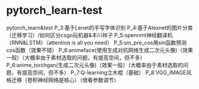 # pytorch_learn-test
pytorch_learn&amp;test
P_3:基于Lenet的手写字体识别
P_4:基于Alexnet的图片分类（迁移学习）/如何区分csgo玩机器&丰川祥子
P_5:opennmt神经翻译机（RNN&LSTM）（attention is all you need）
P_5:sin_pre_cos用sin函数预测cos函数（效果不错）
P_6:animeface(使用生成对抗网络生成二次元头像)（效果一般）（大概率由于素材选取的问题，有提高空间，但不多）
P_6:anime_torchgan(生成二次元头像)（效果一般）（大概率由于素材选取的问题，有提高空间，但不多）
P_7:Q-learning立木棍（基础）
P_8:VGG_IMAGE风格迁移（卷积神经网络是核心）（很看参数调节）
